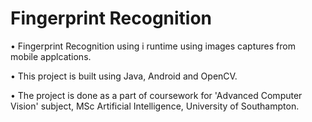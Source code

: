 # Fingerprint Recognition

• Fingerprint Recognition using i runtime using images captures from mobile applcations.

• This project is built using Java, Android and OpenCV.

• The project is done as a part of coursework for 'Advanced Computer Vision' subject, MSc Artificial Intelligence, University of Southampton.
